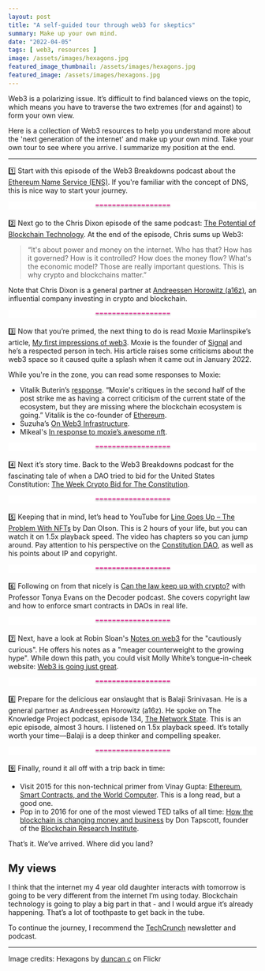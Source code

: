 ```yaml
---
layout: post
title: "A self-guided tour through web3 for skeptics"
summary: Make up your own mind.
date: "2022-04-05"
tags: [ web3, resources ]
image: /assets/images/hexagons.jpg
featured_image_thumbnail: /assets/images/hexagons.jpg
featured_image: /assets/images/hexagons.jpg
---
```


Web3 is a polarizing issue. It’s difficult to find balanced views on the topic, which means you have to traverse the two extremes (for and against) to form your own view.

Here is a collection of Web3 resources to help you understand more about the 'next generation of the internet' and make up your own mind. Take your own tour to see where you arrive. I summarize my position at the end.

---

1️⃣ Start with this episode of the Web3 Breakdowns podcast about the 
[Ethereum Name Service (ENS)](https://www.joincolossus.com/episodes/97809264/millegan-ethereum-name-service?tab=shownotes). If you're familiar with the concept of DNS, this is nice way to start your journey.

<img src="/assets/images/pinkline.png"/>

2️⃣ Next go to the Chris Dixon episode of the same podcast: [The Potential of Blockchain Technology](https://www.joincolossus.com/episodes/22848496/dixon-the-potential-of-blockchain-technology?tab=shownotes). At the end of the episode, Chris sums up Web3: 
> “It's about power and money on the internet. Who has that? How has it governed? How is it controlled? 
> How does the money flow? What's the economic model? Those are really important questions. This is why crypto and blockchains matter.”

Note that Chris Dixon is a general partner at [Andreessen Horowitz (a16z)](https://a16z.com/), an influential company investing in crypto and blockchain.

<img src="/assets/images/pinkline.png"/>

3️⃣ Now that you’re primed, the next thing to do is read Moxie Marlinspike’s article, [My first impressions of web3](https://moxie.org/2022/01/07/web3-first-impressions.html). Moxie is the founder of [Signal](https://signal.org/en/) and he’s a respected person in tech. His article raises some criticisms about the web3 space so it caused quite a splash when it came out in January 2022.  

While you're in the zone, you can read some responses to Moxie:

* Vitalik Buterin’s [response](https://www.reddit.com/r/ethereum/comments/ryk3it/my_first_impressions_of_web3/hrrz15r/). 
“Moxie's critiques in the second half of the post strike me as having a correct criticism of the current state of the ecosystem, but they are missing where the blockchain ecosystem is going.” Vitalik is the co-founder of [Ethereum](https://ethereum.org/en/).
* Suzuha’s [On Web3 Infrastructure](https://mirror.xyz/suzuha.eth/vb5E5lhzmPTcpxOJcz6Q211TDgSvoFwDLA6JSM1V37Q).
* Mikeal's [In response to moxie’s awesome nft](https://mikeal.notion.site/in-response-to-moxie-s-awesome-nft-d4880b55c61e42e3bfd9525a8a78d8ef).

<img src="/assets/images/pinkline.png"/>

4️⃣ Next it’s story time. Back to the Web3 Breakdowns podcast for the fascinating tale of when a DAO tried to bid for the United States Constitution: [The Week Crypto Bid for The Constitution](https://www.joincolossus.com/episodes/45635106/piedrafita-the-week-crypto-bid-for-the-constitution?tab=shownotes). 

<img src="/assets/images/pinkline.png"/>

5️⃣ Keeping that in mind, let’s head to YouTube for [Line Goes Up – The Problem With NFTs](https://www.youtube.com/watch?v=YQ_xWvX1n9g) by Dan Olson. This is 
2 hours of your life, but you can watch it on 1.5x playback speed. The video has chapters so you can jump around. Pay attention to his perspective on the [Constitution DAO](https://www.constitutiondao.com/), as well as his points about IP and copyright.

<img src="/assets/images/pinkline.png"/>

6️⃣ Following on from that nicely is [Can the law keep up with crypto?](https://www.theverge.com/22944579/crypto-bitcoin-internet-law-nft-tiktok-dances-tonya-evans-interview) with Professor Tonya Evans on the Decoder podcast. She covers copyright law and how to enforce smart contracts in DAOs in real life. 

<img src="/assets/images/pinkline.png"/>

7️⃣ Next, have a look at Robin Sloan's [Notes on web3](https://www.robinsloan.com/lab/notes-on-web3/) for the "cautiously curious". He offers his notes as a "meager counterweight to the growing hype". 
While down this path, you could visit Molly White’s tongue-in-cheek website: [Web3 is going just great](https://web3isgoinggreat.com/). 

<img src="/assets/images/pinkline.png"/>

8️⃣ Prepare for the delicious ear onslaught that is Balaji Srinivasan. He is a general partner as Andreessen Horowitz (a16z). He spoke on 
The Knowledge Project podcast, episode 134, [The Network State](https://open.spotify.com/episode/7tigpgcGreaPgpvTG88MAm?si=9610d21312c947ff). This is an epic episode, 
almost 3 hours. I listened on 1.5x playback speed. It’s totally worth your time—Balaji is a deep thinker and compelling speaker.

<img src="/assets/images/pinkline.png"/>

9️⃣ Finally, round it all off with a trip back in time: 

* Visit 2015 for this non-technical primer from Vinay Gupta: [Ethereum, Smart Contracts, and the World Computer](https://consensys.net/blog/news/programmable-blockchains-in-context-ethereum-smart-contracts-and-the-world-computer/). This is a long read, but a good one.
* Pop in to 2016 for one of the most viewed TED talks of all time: [How the blockchain is changing money and business](https://www.youtube.com/watch?v=Pl8OlkkwRpc) by Don Tapscott, founder of the [Blockchain Research Institute](https://www.blockchainresearchinstitute.org/). 

That’s it. We’ve arrived. Where did you land? 

## My views 

I think that the internet my 4 year old daughter interacts with tomorrow is going to be very different from the internet I’m using today. Blockchain technology is going to play a big part in that - and I would argue it’s already happening. That’s a lot of toothpaste to get back in the tube. 

To continue the journey, I recommend the [TechCrunch](https://techcrunch.com/tag/chain-reaction/) newsletter and podcast.

---

Image credits: Hexagons by [duncan c](https://www.flickr.com/photos/duncan/3803572722/in/photolist-6N7iE3-7faihc-6FvYjs-5DDPiM-b5yWU-RrvkM2-91wkn3-91tcw8-enmWWL-TFbjPe-4SgavU-XHpqt7-a5zAyQ-cGJen-kE8Q-886HD8-jFgKSh-whyaQU-T5cVMQ-WqTxyV-2mmYqMy-6GD7va-EEBVW7-bqdnxe-EEzM9v-ENMNBn-7fea4E-DRpCvH-7faj2i-6Y9CqK-nH7X1W-2iS2ybU-6FrRGD-oehC6W-6FvYRj-mEJJQn-6FrQWM-6FvY8E-6FvZp7-93GqUQ-6cM15F-aPe8yB-G7ugX-uhdFXn-5ciYje-r8n74D-iQ5ECd-qYG3mq-7febVj-fSBnPA) on Flickr
